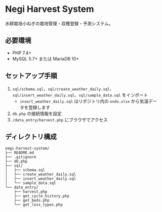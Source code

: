 # Negi Harvest System

水耕栽培小ねぎの栽培管理・収穫登録・予測システム。

## 必要環境
- PHP 7.4+
- MySQL 5.7+ または MariaDB 10+

## セットアップ手順
1. `sql/schema.sql`、`sql/create_weather_daily.sql`、`sql/insert_weather_daily.sql`、`sql/sample_data.sql` をインポート  
   - `insert_weather_daily.sql` はリポジトリ内の `ondo.xlsx` から気温データを登録します
2. `db.php` の接続情報を設定
3. `/data_entry/harvest.php` にブラウザでアクセス

## ディレクトリ構成
```
negi-harvest-system/
├── README.md
├── .gitignore
├── db.php
├── sql/
│   ├── schema.sql
│   ├── create_weather_daily.sql
│   ├── insert_weather_daily.sql
│   └── sample_data.sql
└── data_entry/
    ├── harvest.php
    ├── get_cycle_history.php
    ├── get_beds.php
    └── get_loss_types.php
```
